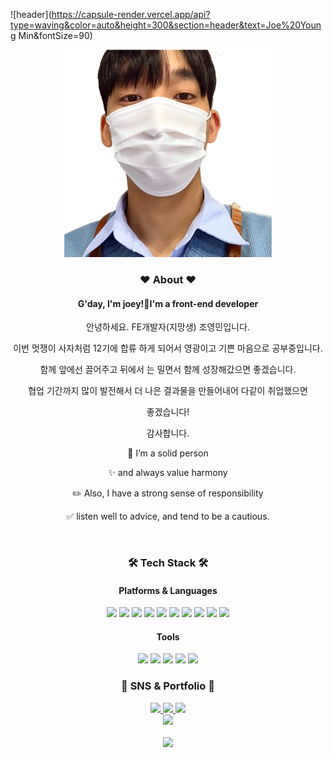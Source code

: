 ![header](https://capsule-render.vercel.app/api?type=waving&color=auto&height=300&section=header&text=Joe%20Young Min&fontSize=90)

<div style="text-align:center;">
<img src="./assets/md/image.png" alt="조영민">
<br />
<h3>❤️ About ❤️</h3>
<h4> G'day, I'm joey!👋I'm a <span>front-end developer</span></h4>
</div>
<div style="text-align:center;">
<p>안녕하세요. FE개발자(지망생) 조영민입니다.</p>
<p>이번 멋쟁이 사자처럼 12기에 합류 하게 되어서 영광이고 기쁜 마음으로 공부중입니다.</p>
<p>함께 앞에선 끌어주고 뒤에서 는 밀면서 함께 성장해갔으면 좋겠습니다.</p>
<p>협업 기간까지 많이 발전해서 더 나은 결과물을 만들어내어 다같이 취업했으면 <p>좋겠습니다!</p>
<p>감사합니다.</p>
<p>🚧 I’m a solid person</p>
<p>✨ and always value harmony</p>
<p>✏️ Also, I have a strong sense of responsibility</p>
<p>✅ listen well to advice, and tend to be a cautious.</p>
</div>
<br />

<h3 style="text-align:center;"><b>🛠 Tech Stack 🛠</b></h3>
 
 <div style="text-align:center;">
  <h4 style="text-align:center;"><b>Platforms & Languages</b></h4>
    <img src="https://img.shields.io/badge/HTML5-E34F26?style=flat&logo=HTML5&logoColor=white" />
    <img src="https://img.shields.io/badge/CSS3-1572B6?style=flat&logo=CSS3&logoColor=white" />
    <img src="https://img.shields.io/badge/JavaScript-F7DF1E?style=flat&logo=JavaScript&logoColor=white" />
    <img src="https://img.shields.io/badge/TypeScript-3178C6?style=flat&logo=TypeScript&logoColor=white" />
    <img src="https://img.shields.io/badge/jQuery-0769AD?style=flat&logo=jQuery&logoColor=white" />
  <img src="https://img.shields.io/badge/react-61DAFB?style=flat&logo=react&logoColor=black" />
  <img src="https://img.shields.io/badge/Redux-764ABC?style=flat&logo=Redux&logoColor=white" />
 <img src="https://img.shields.io/badge/MobX-FF9955?style=flat&logo=MobX&logoColor=white" />
<img src="https://img.shields.io/badge/styledcomponents-DB7093?style=flat&logo=styled-components&logoColor=white" />
  <img src="https://img.shields.io/badge/Sass-CC6699?style=flat&logo=Sass&logoColor=white" />
</div>
<div style="text-align:center;">
    <h4> Tools </h4>
</div>
<div style="text-align:center;">
    <img src="https://img.shields.io/badge/Visual%20Studio%20Code-007ACC?style=flat&logo=VisualStudioCode&logoColor=white" />
    <img src="https://img.shields.io/badge/GitHub-181717?style=flat&logo=GitHub&logoColor=white" />
    <img src="https://img.shields.io/badge/git-F05032?style=flat&logo=git&logoColor=white" />
    <img src="https://img.shields.io/badge/Adobe XD-FF61F6?style=flat&logo=AdobeXD&logoColor=white" />
    <img src="https://img.shields.io/badge/Figma-F24E1E?style=flat&logo=Figma&logoColor=white" />
</div>
<div style="text-align:center;">
    <h3>🎨 SNS & Portfolio 🎨</h3>
</div>
<div style="text-align:center;">
    <a href="#!">
        <img src="https://img.shields.io/badge/Portfolio-FF3633?style=flat&logo=Micro.blog&logoColor=white" />
    </a>
    <a href="https://https://velog.io/@joeyoungmin">
        <img src="https://img.shields.io/badge/Blog-FF9800?style=flat&logo=Blogger&logoColor=white" />
    </a>
    <a href="mailto:quswmf45@naver.com">
        <img src="https://img.shields.io/badge/Mail-30B980?style=flat&logo=Gmail&logoColor=white" />
    </a>
    
</div>
<div style="text-align:center;">
<img src="https://github-readme-stats.vercel.app/api/top-langs/?username=joeyoungmin&layout=compact"> <br><br>
<img src="https://github-readme-stats.vercel.app/api?username=joeyoungmin&show_icons=true">

</div>